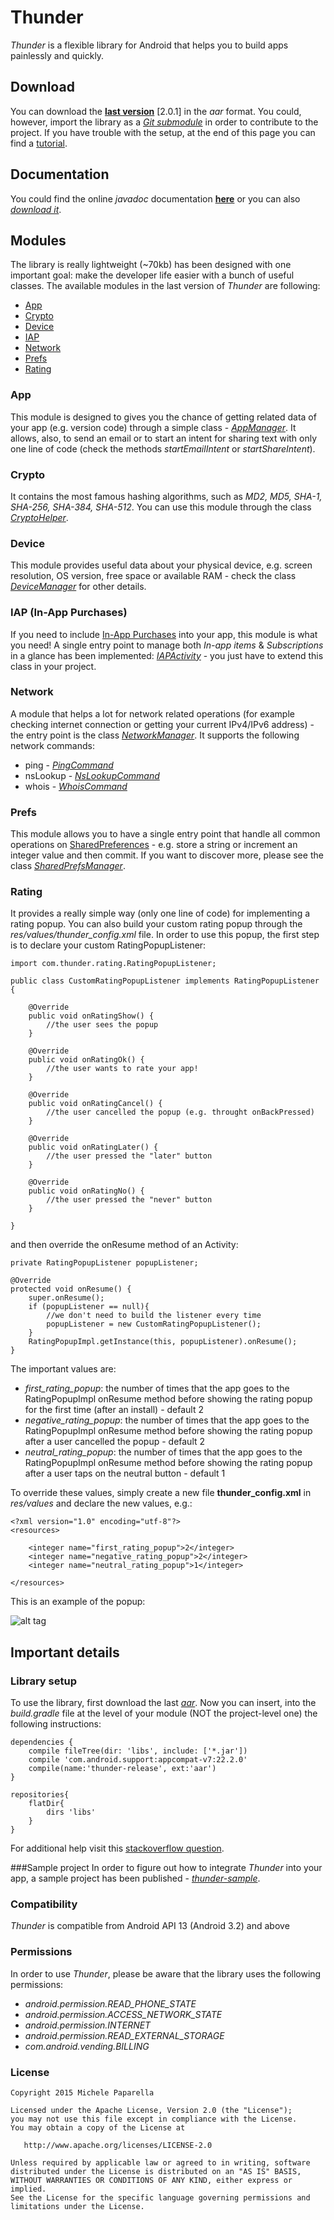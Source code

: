 # Thunder
*Thunder* is a flexible library for Android that helps you to build apps painlessly and quickly.

##  Download
You can download the [**last version**](https://github.com/michele-paparella/Thunder/releases/download/2.0.1_release/thunder_release_2_0_1.aar) [2.0.1] in the *aar* format. You could, however, import the library as a [*Git submodule*](https://git-scm.com/book/en/v2/Git-Tools-Submodules) in order to contribute to the project. If you have trouble with the setup, at the end of this page you can find a [tutorial](README.md#library-setup).

## Documentation
You could find the online *javadoc* documentation [**here**](http://michele-paparella.github.io/Thunder/) or you can also [*download it*](https://github.com/michele-paparella/Thunder/releases/download/2.0.1_release/javadoc_2_0_1.zip).

## Modules
The library is really lightweight (~70kb) has been designed with one important goal: make the developer life easier with a bunch of useful classes. The available modules in the last version of *Thunder* are following:

- [App](README.md#app)
- [Crypto](README.md#crypto)
- [Device](README.md#device)
- [IAP](README.md#iap-in-app-purchases)
- [Network](README.md#network)
- [Prefs](README.md#prefs)
- [Rating](README.md#rating)

### App
This module is designed to gives you the chance of getting related data of your app (e.g. version code) through a simple class - [*AppManager*](thunder/src/main/java/com/thunder/app/AppManager.java). It allows, also, to send an email or to start an intent for sharing text with only one line of code (check the methods *startEmailIntent* or *startShareIntent*).

### Crypto
It contains the most famous hashing algorithms, such as *MD2, MD5, SHA-1, SHA-256, SHA-384, SHA-512*. You can use this module through the class [*CryptoHelper*](thunder/src/main/java/com/thunder/crypto/CryptoHelper.java).

### Device
This module provides useful data about your physical device, e.g. screen resolution, OS version, free space or available RAM - check the class [*DeviceManager*](thunder/src/main/java/com/thunder/device/DeviceManager.java) for other details.

### IAP (In-App Purchases)
If you need to include [In-App Purchases](http://developer.android.com/google/play/billing/billing_overview.html) into your app, this module is what you need! A single entry point to manage both *In-app items* & *Subscriptions* in a glance has been implemented: [*IAPActivity*](thunder/src/main/java/com/thunder/iap/IAPActivity.java) - you just have to extend this class in your project.

### Network
A module that helps a lot for network related operations (for example checking internet connection or getting your current IPv4/IPv6 address) - the entry point is the class [*NetworkManager*](thunder/src/main/java/com/thunder/network/NetworkManager.java). It supports the following network commands:

- ping - [*PingCommand*](thunder/src/main/java/com/thunder/network/PingCommand.java)
- nsLookup - [*NsLookupCommand*](thunder/src/main/java/com/thunder/network/NsLookupCommand.java)
- whois - [*WhoisCommand*](thunder/src/main/java/com/thunder/network/WhoisCommand.java)

### Prefs
This module allows you to have a single entry point that handle all common operations on [SharedPreferences](http://developer.android.com/reference/android/content/SharedPreferences.html) - e.g. store a string or increment an integer value and then commit. If you want to discover more, please see the class [*SharedPrefsManager*](thunder/src/main/java/com/thunder/prefs/SharedPrefsManager.java).

### Rating
It provides a really simple way (only one line of code) for implementing a rating popup. You can also build your custom rating popup through the *res/values/thunder_config.xml* file. In order to use this popup, the first step is to declare your custom RatingPopupListener:

	import com.thunder.rating.RatingPopupListener;

	public class CustomRatingPopupListener implements RatingPopupListener {

  	  	@Override
  	  	public void onRatingShow() {
  	  	    //the user sees the popup
  	  	}

    	@Override
   		public void onRatingOk() {
       		//the user wants to rate your app!
    	}

    	@Override
    	public void onRatingCancel() {
        	//the user cancelled the popup (e.g. throught onBackPressed)
   		}

    	@Override
    	public void onRatingLater() {
        	//the user pressed the "later" button
    	}

    	@Override
    	public void onRatingNo() {
        	//the user pressed the "never" button
    	}

	}

and then override the onResume method of an Activity:

	private RatingPopupListener popupListener;

	@Override
    protected void onResume() {
        super.onResume();
        if (popupListener == null){
        	//we don't need to build the listener every time
       		popupListener = new CustomRatingPopupListener();
        }
        RatingPopupImpl.getInstance(this, popupListener).onResume();
    }

The important values are:

- *first_rating_popup*: the number of times that the app goes to the RatingPopupImpl onResume method before showing the rating popup for the first time (after an install) - default 2 
- *negative_rating_popup*: the number of times that the app goes to the RatingPopupImpl onResume method before showing the rating popup after a user cancelled the popup - default 2
- *neutral_rating_popup*: the number of times that the app goes to the RatingPopupImpl onResume method before showing the rating popup after a user taps on the neutral button - default 1

To override these values, simply create a new file **thunder_config.xml** in *res/values* and declare the new values, e.g.:

	<?xml version="1.0" encoding="utf-8"?>
	<resources>

    	<integer name="first_rating_popup">2</integer>
    	<integer name="negative_rating_popup">2</integer>
   		<integer name="neutral_rating_popup">1</integer>

	</resources>

This is an example of the popup:

![alt tag](doc/rating_popup.png)

## Important details

### Library setup
To use the library, first download the last [*aar*](README.md#download). Now you can insert, into the *build.gradle* file at the level of your module (NOT the project-level one) the following instructions:

	dependencies {
    	compile fileTree(dir: 'libs', include: ['*.jar'])
    	compile 'com.android.support:appcompat-v7:22.2.0'
    	compile(name:'thunder-release', ext:'aar')
	}
	
	repositories{
    	flatDir{
       		dirs 'libs'
    	}
	}
	
For additional help visit this [stackoverflow question](http://stackoverflow.com/questions/16682847/how-to-manually-include-external-aar-package-using-new-gradle-android-build-syst). 

###Sample project
In order to figure out how to integrate *Thunder* into your app, a sample project has been published - [*thunder-sample*](thunder-sample).

### Compatibility
*Thunder* is compatible from Android API 13 (Android 3.2) and above

### Permissions
In order to use *Thunder*, please be aware that the library uses the following permissions:

- *android.permission.READ_PHONE_STATE*
- *android.permission.ACCESS_NETWORK_STATE*
- *android.permission.INTERNET*
- *android.permission.READ_EXTERNAL_STORAGE*
- *com.android.vending.BILLING*

### License
	Copyright 2015 Michele Paparella

	Licensed under the Apache License, Version 2.0 (the "License");
	you may not use this file except in compliance with the License.
	You may obtain a copy of the License at

	   http://www.apache.org/licenses/LICENSE-2.0

	Unless required by applicable law or agreed to in writing, software
	distributed under the License is distributed on an "AS IS" BASIS,
	WITHOUT WARRANTIES OR CONDITIONS OF ANY KIND, either express or implied.
	See the License for the specific language governing permissions and
	limitations under the License.
